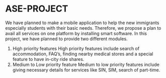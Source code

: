# ASE-PROJECT
We have planned to make a mobile application to help the new immigrants especially students with their basic needs. Therefore, we propose a plan to avail all services on one platform by installing smart software.  In this project, we have planned to provide two different modules. 

1. High priority features
High priority features include search of accommodation, FAQ’s, finding nearby medical stores and a special feature to have in-city ride shares.                                    
2. Medium to Low priority feature
Medium to low priority features include giving necessary details for services like SIN, SIM, search of part-time. 


